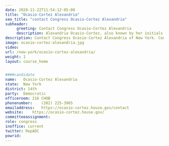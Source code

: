 ```yaml
---
date: 2020-11-22T11:54:12-05:00
title: "Ocasio-Cortez Alexandria"
seo_title: "contact Congress Ocasio-Cortez Alexandria"
subheader:
     greeting: Contact Congress Ocasio-Cortez Alexandria 
     description: Alexandria Ocasio-Cortez, also known by her initials AOC, is an American politician serving as the U.S. representative for New York's 14th congressional district since 2019. The district includes the eastern part of the Bronx, portions of north-central Queens, and Rikers Island in New York City.
description: Contact Congress Ocasio-Cortez Alexandria of New York. Contact information for Ocasio-Cortez Alexandria includes email address, phone number, and mailing address.
image: ocasio-cortez-alexandria.jpg
video: 
url: /new-york/ocasio-cortez-alexandria/
weight: 1
layout: course_home


####candidate
name:	Ocasio-Cortez Alexandria
state:	New York
district: 14th
party:	Democratic
officeroom:	216 CHOB
phonenumber:	(202) 225-3965
emailaddress:	https://ocasio-cortez.house.gov/contact
website:	https://ocasio-cortez.house.gov/
committeeassignment: 
role: congress
inoffice: current
twitter: RepAOC
powrid: 
---
```


